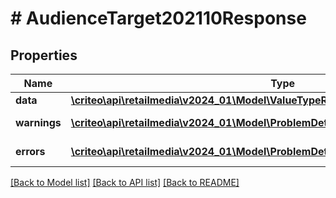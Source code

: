 # # AudienceTarget202110Response

## Properties

Name | Type | Description | Notes
------------ | ------------- | ------------- | -------------
**data** | [**\criteo\api\retailmedia\v2024_01\Model\ValueTypeResourceOfAudienceTarget202110**](ValueTypeResourceOfAudienceTarget202110.md) |  | [optional]
**warnings** | [**\criteo\api\retailmedia\v2024_01\Model\ProblemDetails[]**](ProblemDetails.md) |  | [optional] [readonly]
**errors** | [**\criteo\api\retailmedia\v2024_01\Model\ProblemDetails[]**](ProblemDetails.md) |  | [optional] [readonly]

[[Back to Model list]](../../README.md#models) [[Back to API list]](../../README.md#endpoints) [[Back to README]](../../README.md)
